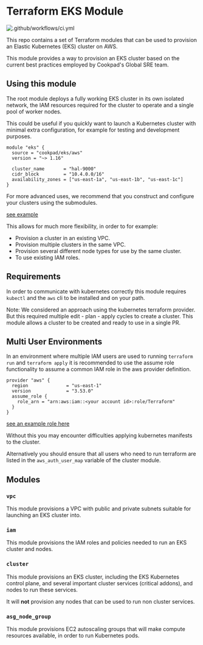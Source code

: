 # Terraform EKS Module

![.github/workflows/ci.yml](https://github.com/cookpad/terraform-aws-eks/workflows/.github/workflows/ci.yml/badge.svg)

This repo contains a set of Terraform modules that can be used to provision
an Elastic Kubernetes (EKS) cluster on AWS.

This module provides a way to provision an EKS cluster based on the current
best practices employed by Cookpad's Global SRE team. 

## Using this module

The root module deploys a fully working EKS cluster in its own isolated
network, the IAM resources required for the cluster to operate and a single
pool of worker nodes.

This could be useful if you quickly want to launch a Kubernetes cluster with
minimal extra configuration, for example for testing and development purposes.


```hcl
module "eks" {
  source = "cookpad/eks/aws"
  version = "~> 1.16"

  cluster_name       = "hal-9000"
  cidr_block         = "10.4.0.0/16"
  availability_zones = ["us-east-1a", "us-east-1b", "us-east-1c"]
}
```
For more advanced uses, we recommend that you construct and configure
your clusters using the submodules.

[see example](https://github.com/cookpad/terraform-aws-eks/blob/main/examples/cluster/main.tf)

This allows for much more flexibility, in order to for example:

* Provision a cluster in an existing VPC.
* Provision multiple clusters in the same VPC.
* Provision several different node types for use by the same cluster.
* To use existing IAM roles.

## Requirements

In order to communicate with kubernetes  correctly this module requires
`kubectl` and the `aws` cli to be installed and on your path.

Note: We considered an approach using the kubernetes terraform provider. But
this required multiple edit - plan - apply cycles to create a cluster.
This module allows a cluster to be created and ready to use in a single PR.

## Multi User Environments

In an environment where multiple IAM users are used to running `terraform run`
and `terraform apply` it is recommended to use the assume role functionality
to assume a common IAM role in the aws provider definition.

```hcl
provider "aws" {
  region              = "us-east-1"
  version             = "3.53.0"
  assume_role {
    role_arn = "arn:aws:iam::<your account id>:role/Terraform"
  }
}
```

[see an example role here](https://github.com/cookpad/terraform-aws-eks/blob/main/examples/iam_permissions/main.tf)

Without this you may encounter difficulties applying kubernetes manifests to
the cluster.

Alternatively you should ensure that all users who need to run terraform
are listed in the `aws_auth_user_map` variable of the cluster module.

## Modules

### `vpc`

This module provisions a VPC with public and private subnets suitable for
launching an EKS cluster into.

### `iam`

This module provisions the IAM roles and policies needed to run an EKS cluster
and nodes.

### `cluster`

This module provisions an EKS cluster, including the EKS Kubernetes control
plane, and several important cluster services (critical addons), and nodes to
run these services.

It will **not** provision any nodes that can be used to run non cluster services.

### `asg_node_group`

This module provisions EC2 autoscaling groups that will make compute resources
available, in order to run Kubernetes pods.
